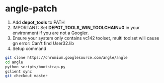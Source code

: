 # angle-patch
1. Add **depot_tools** to PATH
2. IMPORTANT: Set **DEPOT_TOOLS_WIN_TOOLCHAIN=0** in your environment if you are not a Googler.
3. Ensure your system only contains vc142 toolset, multi toolset will cause gn error: Can't find User32.lib
4. Setup command
```sh
git clone https://chromium.googlesource.com/angle/angle
cd angle
python scripts/bootstrap.py
gclient sync
git checkout master
```
